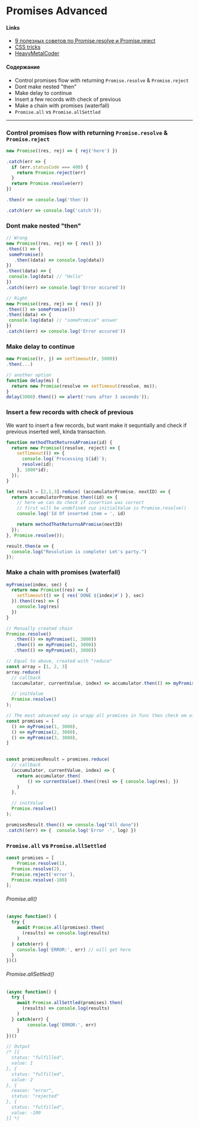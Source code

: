 # Promises Advanced

#### Links
* [9 полезных советов по Promise.resolve и Promise.reject](https://proglib.io/p/9-js-promise-advice/)
* [CSS tricks](https://css-tricks.com/why-using-reduce-to-sequentially-resolve-promises-works/)
* [HeavyMetalCoder](https://www.heavymetalcoder.com/make-array-foreach-synchronous-even-with-an-asynchronous-body/)

#### Содержание 
* Control promises flow with returning `Promise.resolve` & `Promise.reject`
* Dont make nested "then" 
* Make delay to continue
* Insert a few records with check of previous
* Make a chain with promises (waterfall)
* `Promise.all` vs `Promise.allSettled`

---

### Control promises flow with returning `Promise.resolve` & `Promise.reject`
```js
new Promise((res, rej) => { rej('here') })

.catch(err => {
  if (err.statusCode === 400) {
    return Promise.reject(err)
  }
  return Promise.resolve(err)
})

.then(r => console.log('then'))

.catch(err => console.log('catch'));
```

### Dont make nested "then"
```js
// Wrong
new Promise((res, rej) => { res() })
.then(() => {
 somePromise()
   .then((data) => console.log(data)) 
})
.then((data) => {
 console.log(data) // "Hello"
})
.catch((err) => console.log('Error occured'))
```

```js
// Right
new Promise((res, rej) => { res() })
.then(() => somePromise())
.then((data) => {
 console.log(data) // "somePromise" answer
})
.catch((err) => console.log('Error occured'))
```

### Make delay to continue
```js
new Promise((r, j) => setTimeout(r, 5000))
.then(...)

// another option
function delay(ms) {
  return new Promise(resolve => setTimeout(resolve, ms));
}
delay(3000).then(() => alert('runs after 3 seconds'));
```

### Insert a few records with check of previous
We want to insert a few records, but want make it sequntially and check if previous inserted well, kinda transaction.
```js
function methodThatReturnsAPromise(id) {
  return new Promise((resolve, reject) => {
    setTimeout(() => {
      console.log(`Processing ${id}`);
      resolve(id);
    }, 1000*id);
  });
}

let result = [2,1,3].reduce( (accumulatorPromise, nextID) => {
  return accumulatorPromise.then((id) => {
    // here we can do check if insertion was correct
    // first will be undefined cuz initialValue is Promise.resolve()
    console.log('Id Of inserted item = ', id)

    return methodThatReturnsAPromise(nextID)
  });
}, Promise.resolve());

result.then(e => {
  console.log("Resolution is complete! Let's party.")
});

```


### Make a chain with promises (waterfall)
```js
myPromise(index, sec) {
  return new Promise((res) => {
    setTimeout(() => { res(`DONE ${index}#`) }, sec)
  }).then((res) => {
    console.log(res)
  })
}  
```

```js
// Manually created chain 
Promise.resolve()
   .then(() => myPromise(1, 3000))
   .then(() => myPromise(2, 3000))
   .then(() => myPromise(3, 3000))
```

```js
// Equal to above, created with "reduce"       
const array = [1, 2, 3]
array.reduce(
  // callback
  (accumulator, currentValue, index) => accumulator.then(() => myPromise(index, 3000)), 

  // initValue
  Promise.resolve()
);
```

```js
// The most advanced way is wrapp all promises in func then check em all
const promises = [
  () => myPromise(1, 3000),
  () => myPromise(2, 3000),
  () => myPromise(3, 3000),
] 

   
const promisesResult = promises.reduce(
  // callback
  (accumulator, currentValue, index) => {
    return accumulator.then(
    	() => currentValue().then((res) => { console.log(res); })
    )
  }, 

  // initValue
  Promise.resolve()
);

promisesResult.then(() => console.log("All done"))
.catch((err) => {  console.log('Error -', log) })
```

### `Promise.all` vs `Promise.allSettled`  

```js
const promises = [
	Promise.resolve(1),
  Promise.resolve(2),
  Promise.reject('error'),
  Promise.resolve(-100)
];
```

###### Promise.all() 
```js
(async function() {
  try {
    await Promise.all(promises).then(
      (results) => console.log(results)
    )
  } catch(err) {
    console.log('ERROR:', err) // will get here 
  }
})()
```

###### Promise.allSettled()
```js
(async function() {
  try {
    await Promise.allSettled(promises).then(
      (results) => console.log(results)
    )
  } catch(err) {
		console.log('ERROR:', err)
	}
})()

// Output
/* [{ 
  status: "fulfilled",
  value: 1
}, {
  status: "fulfilled",
  value: 2
}, {
  reason: "error",
  status: "rejected"
}, {
  status: "fulfilled",
  value: -100
}] */

```